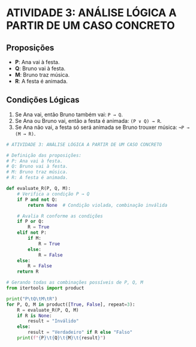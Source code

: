 # ATIVIDADE 3: ANÁLISE LÓGICA A PARTIR DE UM CASO CONCRETO


## Proposições

- **P**: Ana vai à festa.
- **Q**: Bruno vai à festa.
- **M**: Bruno traz música.
- **R**: A festa é animada.

## Condições Lógicas

1. Se Ana vai, então Bruno também vai: `P → Q`.
2. Se Ana ou Bruno vai, então a festa é animada: `(P ∨ Q) → R`.
3. Se Ana não vai, a festa só será animada se Bruno trouxer música: `¬P → (M → R)`.

```python
# ATIVIDADE 3: ANÁLISE LÓGICA A PARTIR DE UM CASO CONCRETO

# Definição das proposições:
# P: Ana vai à festa.
# Q: Bruno vai à festa.
# M: Bruno traz música.
# R: A festa é animada.

def evaluate_R(P, Q, M):
    # Verifica a condição P → Q
    if P and not Q:
        return None  # Condição violada, combinação inválida

    # Avalia R conforme as condições
    if P or Q:
        R = True
    elif not P:
        if M:
            R = True
        else:
            R = False
    else:
        R = False
    return R

# Gerando todas as combinações possíveis de P, Q, M
from itertools import product

print("P\tQ\tM\tR")
for P, Q, M in product([True, False], repeat=3):
    R = evaluate_R(P, Q, M)
    if R is None:
        result = "Inválido"
    else:
        result = "Verdadeiro" if R else "Falso"
    print(f"{P}\t{Q}\t{M}\t{result}")
